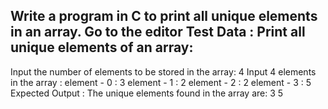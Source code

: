 
 Write a program in C to print all unique elements in an array. Go to the editor
Test Data :
Print all unique elements of an array:
------------------------------------------
Input the number of elements to be stored in the array: 4
Input 4 elements in the array :
element - 0 : 3
element - 1 : 2
element - 2 : 2
element - 3 : 5
Expected Output :
The unique elements found in the array are:
3 5